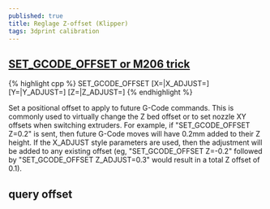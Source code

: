 ```yaml
---
published: true
title: Reglage Z-offset (Klipper)
tags: 3dprint calibration
---
```

## [SET_GCODE_OFFSET or **M206** trick](https://github.com/KevinOConnor/klipper/issues/179)

{% highlight cpp %}
SET_GCODE_OFFSET [X=<pos>|X_ADJUST=<adjust>] [Y=<pos>|Y_ADJUST=<adjust>] [Z=<pos>|Z_ADJUST=<adjust>]
{% endhighlight %}
  
Set a positional offset to apply to future G-Code commands. This is commonly used to virtually change the Z bed offset or to set nozzle XY offsets when switching extruders. For example, if "SET_GCODE_OFFSET Z=0.2" is sent, then future G-Code moves will have 0.2mm added to their Z height. If the X_ADJUST style parameters are used, then the adjustment will be added to any existing offset (eg, "SET_GCODE_OFFSET Z=-0.2" followed by "SET_GCODE_OFFSET Z_ADJUST=0.3" would result in a total Z offset of 0.1).

## query offset 

